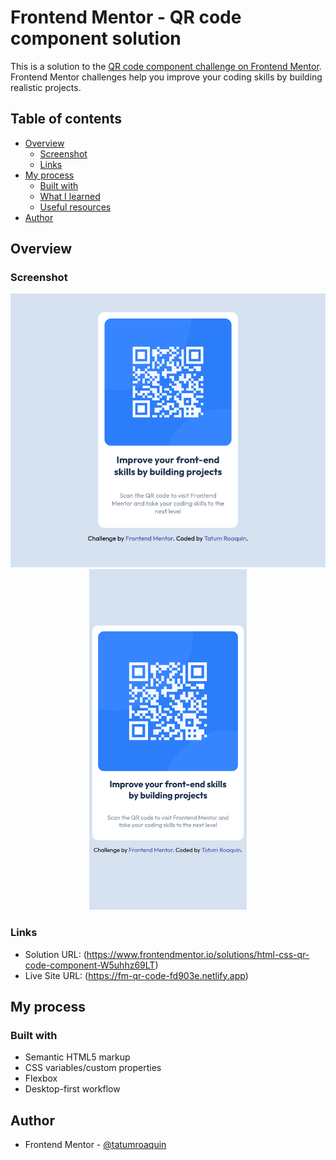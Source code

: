 # Frontend Mentor - QR code component solution

This is a solution to the [QR code component challenge on Frontend Mentor](https://www.frontendmentor.io/challenges/qr-code-component-iux_sIO_H). Frontend Mentor challenges help you improve your coding skills by building realistic projects. 

## Table of contents

- [Overview](#overview)
  - [Screenshot](#screenshot)
  - [Links](#links)
- [My process](#my-process)
  - [Built with](#built-with)
  - [What I learned](#what-i-learned)
  - [Useful resources](#useful-resources)
- [Author](#author)

## Overview

### Screenshot

<div align="center">
    <img src="./screenshots/desktop.png" alt="qr code component mobile screenshot">
    <img width="50%" src="./screenshots/mobile.png" alt="qr code component mobile screenshot">
</div>

### Links

- Solution URL: (https://www.frontendmentor.io/solutions/html-css-qr-code-component-W5uhhz69LT)
- Live Site URL: (https://fm-qr-code-fd903e.netlify.app)

## My process

### Built with

- Semantic HTML5 markup
- CSS variables/custom properties
- Flexbox
- Desktop-first workflow

## Author

- Frontend Mentor - [@tatumroaquin](https://www.frontendmentor.io/profile/tatumroaquin)
